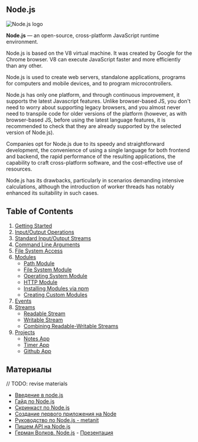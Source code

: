 ## Node.js

![Node.js logo](node/images/node-logo.jpg)

**Node.js** — an open-source, cross-platform JavaScript runtime environment.

Node.js is based on the V8 virtual machine. It was created by Google for the Chrome browser. V8 can execute JavaScript faster and more efficiently than any other.

Node.js is used to create web servers, standalone applications, programs for computers and mobile devices, and to program microcontrollers.

Node.js has only one platform, and through continuous improvement, it supports the latest Javascript features. Unlike browser-based JS, you don't need to worry about supporting legacy browsers, and you almost never need to transpile code for older versions of the platform (however, as with browser-based JS, before using the latest language features, it is recommended to check that they are already supported by the selected version of Node.js).

Companies opt for Node.js due to its speedy and straightforward development, the convenience of using a single language for both frontend and backend, the rapid performance of the resulting applications, the capability to craft cross-platform software, and the cost-effective use of resources.

Node.js has its drawbacks, particularly in scenarios demanding intensive calculations, although the introduction of worker threads has notably enhanced its suitability in such cases.

## Table of Contents

1. [Getting Started](node/node-introduction.md)
2. [Input/Output Operations](node/node-io.md)
3. [Standard Input/Output Streams](node/node-stdio.md)
4. [Command Line Arguments](node/node-argv.md)
5. [File System Access](node/node-fs-access.md)
6. [Modules](node/node-module.md)
   - [Path Module](node/module/path.md)
   - [File System Module](node/module/fs.md)
   - [Operating System Module](node/module/os.md)
   - [HTTP Module](node/module/http.md)
   - [Installing Modules via npm](node/module/npm-module.md)
   - [Creating Custom Modules](node/module/create-module.md)
7. [Events](node/events.md)
8. [Streams](node/stream.md)
   - [Readable Stream](node/stream-readable.md)
   - [Writable Stream](node/stream-writable.md)
   - [Combining Readable-Writable Streams](node/stream-pipes.md)
9. [Projects](node/projects/projects.md)
   - [Notes App](node/projects/notes.md)
   - [Timer App](node/projects/timer.md)
   - [Github App](node/projects/github-app.md)

## Материалы

// TODO: revise materials

- [Введение в node.js](http://imnotgenius.com/vvedeniya-v-node-js/)
- [Гайд по Node.js](https://nodejsdev.ru/guide/)
- [Скринкаст по Node.js](https://learn.javascript.ru/screencast/nodejs)
- [Создание первого приложения на Node](https://webref.ru/dev/first-node-app)
- [Руководство по Node.js - metanit](https://metanit.com/web/nodejs/)
- [Пишем API на Node.js](https://www.youtube.com/playlist?list=PLY4rE9dstrJzrDaSPKOrhNgQ19GhVl19u)
- [Герман Волков. Node.js](https://youtu.be/qZ5xzkEdkhg) - [Презентация](https://drive.google.com/file/d/1P3mRxOQISJHEatmAEv5X_f1Qk8OEr9rZ/view)
